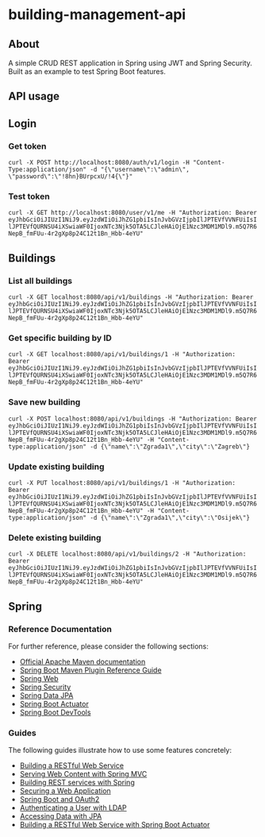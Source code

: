 # building-management-api

## About

A simple CRUD REST application in Spring using JWT and Spring Security. Built as an example to test Spring Boot features.

## API usage

## Login

### Get token
```curl -X POST http://localhost:8080/auth/v1/login -H "Content-Type:application/json" -d "{\"username\":\"admin\", \"password\":\"!8hn}BUrpcxU/!4{\"}"```

### Test token
```curl -X GET http://localhost:8080/user/v1/me -H "Authorization: Bearer eyJhbGciOiJIUzI1NiJ9.eyJzdWIiOiJhZG1pbiIsInJvbGVzIjpbIlJPTEVfVVNFUiIsIlJPTEVfQURNSU4iXSwiaWF0IjoxNTc3Njk5OTA5LCJleHAiOjE1Nzc3MDM1MDl9.m5Q7R6NepB_fmFUu-4r2gXp8p24C12t1Bn_Hbb-4eYU"```

## Buildings

### List all buildings
```curl -X GET localhost:8080/api/v1/buildings -H "Authorization: Bearer eyJhbGciOiJIUzI1NiJ9.eyJzdWIiOiJhZG1pbiIsInJvbGVzIjpbIlJPTEVfVVNFUiIsIlJPTEVfQURNSU4iXSwiaWF0IjoxNTc3Njk5OTA5LCJleHAiOjE1Nzc3MDM1MDl9.m5Q7R6NepB_fmFUu-4r2gXp8p24C12t1Bn_Hbb-4eYU"```
### Get specific building by ID
```curl -X GET localhost:8080/api/v1/buildings/1 -H "Authorization: Bearer eyJhbGciOiJIUzI1NiJ9.eyJzdWIiOiJhZG1pbiIsInJvbGVzIjpbIlJPTEVfVVNFUiIsIlJPTEVfQURNSU4iXSwiaWF0IjoxNTc3Njk5OTA5LCJleHAiOjE1Nzc3MDM1MDl9.m5Q7R6NepB_fmFUu-4r2gXp8p24C12t1Bn_Hbb-4eYU"```
### Save new building
```curl -X POST localhost:8080/api/v1/buildings -H "Authorization: Bearer eyJhbGciOiJIUzI1NiJ9.eyJzdWIiOiJhZG1pbiIsInJvbGVzIjpbIlJPTEVfVVNFUiIsIlJPTEVfQURNSU4iXSwiaWF0IjoxNTc3Njk5OTA5LCJleHAiOjE1Nzc3MDM1MDl9.m5Q7R6NepB_fmFUu-4r2gXp8p24C12t1Bn_Hbb-4eYU" -H "Content-type:application/json" -d {\"name\":\"Zgrada1\",\"city\":\"Zagreb\"}```
### Update existing building
```curl -X PUT localhost:8080/api/v1/buildings/1 -H "Authorization: Bearer eyJhbGciOiJIUzI1NiJ9.eyJzdWIiOiJhZG1pbiIsInJvbGVzIjpbIlJPTEVfVVNFUiIsIlJPTEVfQURNSU4iXSwiaWF0IjoxNTc3Njk5OTA5LCJleHAiOjE1Nzc3MDM1MDl9.m5Q7R6NepB_fmFUu-4r2gXp8p24C12t1Bn_Hbb-4eYU" -H "Content-type:application/json" -d {\"name\":\"Zgrada1\",\"city\":\"Osijek\"}```
### Delete existing building
```curl -X DELETE localhost:8080/api/v1/buildings/2 -H "Authorization: Bearer eyJhbGciOiJIUzI1NiJ9.eyJzdWIiOiJhZG1pbiIsInJvbGVzIjpbIlJPTEVfVVNFUiIsIlJPTEVfQURNSU4iXSwiaWF0IjoxNTc3Njk5OTA5LCJleHAiOjE1Nzc3MDM1MDl9.m5Q7R6NepB_fmFUu-4r2gXp8p24C12t1Bn_Hbb-4eYU"```

## Spring

### Reference Documentation
For further reference, please consider the following sections:

* [Official Apache Maven documentation](https://maven.apache.org/guides/index.html)
* [Spring Boot Maven Plugin Reference Guide](https://docs.spring.io/spring-boot/docs/2.2.2.RELEASE/maven-plugin/)
* [Spring Web](https://docs.spring.io/spring-boot/docs/2.2.2.RELEASE/reference/htmlsingle/#boot-features-developing-web-applications)
* [Spring Security](https://docs.spring.io/spring-boot/docs/2.2.2.RELEASE/reference/htmlsingle/#boot-features-security)
* [Spring Data JPA](https://docs.spring.io/spring-boot/docs/2.2.2.RELEASE/reference/htmlsingle/#boot-features-jpa-and-spring-data)
* [Spring Boot Actuator](https://docs.spring.io/spring-boot/docs/2.2.2.RELEASE/reference/htmlsingle/#production-ready)
* [Spring Boot DevTools](https://docs.spring.io/spring-boot/docs/2.2.2.RELEASE/reference/htmlsingle/#using-boot-devtools)

### Guides
The following guides illustrate how to use some features concretely:

* [Building a RESTful Web Service](https://spring.io/guides/gs/rest-service/)
* [Serving Web Content with Spring MVC](https://spring.io/guides/gs/serving-web-content/)
* [Building REST services with Spring](https://spring.io/guides/tutorials/bookmarks/)
* [Securing a Web Application](https://spring.io/guides/gs/securing-web/)
* [Spring Boot and OAuth2](https://spring.io/guides/tutorials/spring-boot-oauth2/)
* [Authenticating a User with LDAP](https://spring.io/guides/gs/authenticating-ldap/)
* [Accessing Data with JPA](https://spring.io/guides/gs/accessing-data-jpa/)
* [Building a RESTful Web Service with Spring Boot Actuator](https://spring.io/guides/gs/actuator-service/)
